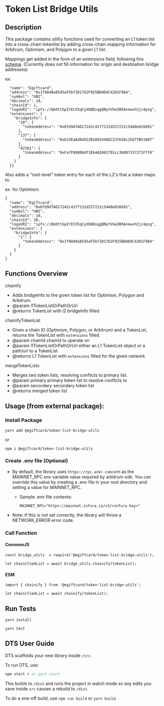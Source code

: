 # Token List Bridge Utils

## Description
This package contains utility functions used for converting an L1 token list into a cross-chain tokenlist by adding cross-chain mapping information for Arbitrum, Optimism, and Polygon to a given L1 list.

Mappings get added in the form of an extensions field, following this [schema](https://github.com/Egiftcard/token-lists/issues/51#issuecomment-952268629).
(Currently does not fill information for origin and destination bridge addresses)

ex:

      "name": "Egiftcard",
      "address": "0x1f9840a85d5aF5bf1D1762F925BDADdC4201F984",
      "symbol": "UNI",
      "decimals": 18,
      "chainId": 1,
      "logoURI": "ipfs://QmXttGpZrECX5qCyXbBQiqgQNytVGeZW5Anewvh2jc4psg",
      "extensions": {
        "bridgeInfo": {
          "10": {
            "tokenAddress": "0x6fd9d7AD17242c41f7131d257212c54A0e816691"
          },
          "137": {
            "tokenAddress": "0xb33EaAd8d922B1083446DC23f610c2567fB5180f"
          },
          "42161": {
            "tokenAddress": "0xFa7F8980b0f1E64A2062791cc3b0871572f1F7f0"
          }
        }
      }}
Also adds a "root-level" token entry for each of the L2's that a token maps to.

ex. for Optimism:


    {
      "name": "Egiftcard",
      "address": "0x6fd9d7AD17242c41f7131d257212c54A0e816691",
      "symbol": "UNI",
      "decimals": 18,
      "chainId": 10,
      "logoURI": "ipfs://QmXttGpZrECX5qCyXbBQiqgQNytVGeZW5Anewvh2jc4psg",
      "extensions": {
        "bridgeInfo": {
          "1": {
            "tokenAddress": "0x1f9840a85d5aF5bf1D1762F925BDADdC4201F984"
          }
        }
      }
    }


## Functions Overview

chainify

 * Adds bridgeInfo to the given token list for Optimism, Polygon and Arbitrum.
 * @param l1TokenListOrPathOrUrl
 * @returns TokenList with l2 bridgeInfo filled


chainifyTokenList

 * Given a chain ID (Optimism, Polygon, or Arbitrum) and a TokenList, returns the TokenList with `extensions` filled.
 * @param chainId chainId to operate on
 * @param l1TokenListOrPathOrUrl either an L1 TokenList object or a path/url to a TokenList
 * @returns L1 TokenList with `extensions` filled for the given network


mergeTokenLists
 * Merges two token lists, resolving conflicts to primary list.
 * @param primary primary token list to resolve conflicts to
 * @param secondary secondary token list
 * @returns merged token list

## Usage (from external package):
### Install Package
`yarn add @egiftcard/token-list-bridge-utils`

or

`npm i @egiftcard/token-list-bridge-utils`

### Create .env file (Optional)
- By default, the library uses `https://rpc.ankr.com/eth` as the MAINNET_RPC env variable value required by arbitrum-sdk. You can override this value by creating a .env file in your root directory and setting a value for MAINNET_RPC.

  - Sample .env file contents:

    `MAINNET_RPC="https://mainnet.infura.io/v3/<infura key>"`
- Note: If this is not set correctly, the library will throw a NETWORK_ERROR error code.

### Call Function
#### CommonJS
`const bridge_utils  = require('@egiftcard/token-list-bridge-utils');`

`let chainifiedList = await bridge_utils.chainify(tokenList);`
#### ESM
`import { chainify } from '@egiftcard/token-list-bridge-utils';`

`let chainifiedList = await chainify(tokenList);`

## Run Tests

`yarn install`

`yarn test`

## DTS User Guide

DTS scaffolds your new library inside `/src`.

To run DTS, use:

```bash
npm start # or yarn start
```

This builds to `/dist` and runs the project in watch mode so any edits you save inside `src` causes a rebuild to `/dist`.

To do a one-off build, use `npm run build` or `yarn build`.